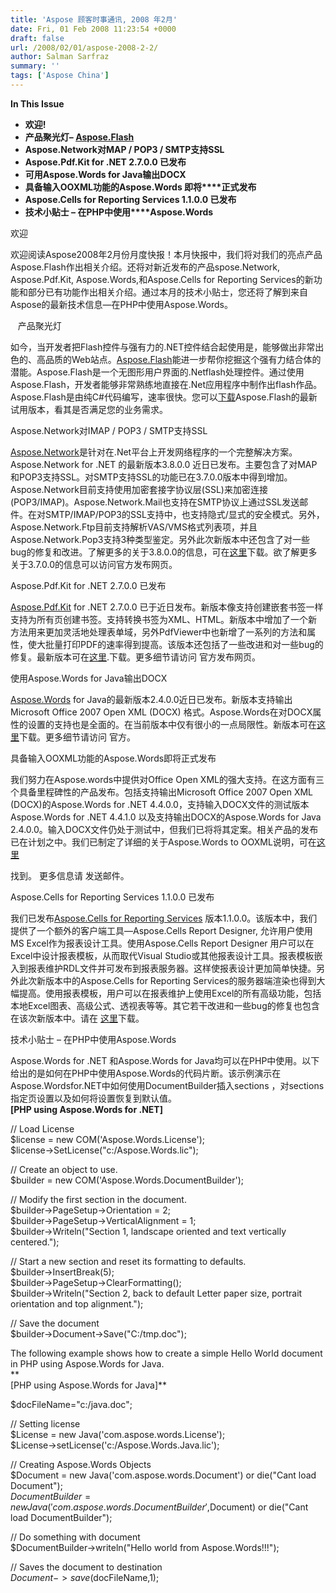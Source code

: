```yaml
---
title: 'Aspose 顾客时事通讯, 2008 年2月'
date: Fri, 01 Feb 2008 11:23:54 +0000
draft: false
url: /2008/02/01/aspose-2008-2-2/
author: Salman Sarfraz
summary: ''
tags: ['Aspose China']
---
```


**In This Issue**

*   **欢迎!**
*   **产品聚光灯– [Aspose.Flash][1]**
*   **Aspose.Network对MAP / POP3 / SMTP支持SSL**
*   **Aspose.Pdf.Kit for .NET 2.7.0.0 已发布**
*   **可用Aspose.Words for Java输出DOCX**
*   **具备输入****OOXML功能的****Aspose.Words 即将****正式发布**
*   **Aspose.Cells for Reporting Services 1.1.0.0 已发布**
*   **技术小贴士 – 在PHP中使用****Aspose.Words**

欢迎

欢迎阅读Aspose2008年2月份月度快报！本月快报中，我们将对我们的亮点产品Aspose.Flash作出相关介绍。还将对新近发布的产品spose.Network, Aspose.Pdf.Kit, Aspose.Words,和Aspose.Cells for Reporting Services的新功能和部分已有功能作出相关介绍。通过本月的技术小贴士，您还将了解到来自Aspose的最新技术信息—在PHP中使用Aspose.Words。

   产品聚光灯

如今，当开发者把Flash控件与强有力的.NET控件结合起使用是，能够做出非常出色的、高品质的Web站点。[Aspose.Flash][2]能进一步帮你挖掘这个强有力结合体的潜能。Aspose.Flash是一个无图形用户界面的.Netflash处理控件。通过使用Aspose.Flash，开发者能够非常熟练地直接在.Net应用程序中制作出flash作品。Aspose.Flash是由纯C#代码编写，速率很快。您可以[下载][3]Aspose.Flash的最新试用版本，看其是否满足您的业务需求。

Aspose.Network对IMAP / POP3 / SMTP支持SSL

[Aspose.Network][4]是针对在.Net平台上开发网络程序的一个完整解决方案。Aspose.Network for .NET 的最新版本3.8.0.0 近日已发布。主要包含了对MAP 和POP3支持SSL。对SMTP支持SSL的功能已在3.7.0.0版本中得到增加。Aspose.Network目前支持使用加密套接字协议层(SSL)来加密连接(POP3/IMAP)。Aspose.Network.Mail也支持在SMTP协议上通过SSL发送邮件。在对SMTP/IMAP/POP3的SSL支持中，也支持隐式/显式的安全模式。另外，Aspose.Network.Ftp目前支持解析VAS/VMS格式列表项，并且Aspose.Network.Pop3支持3种类型鉴定。另外此次新版本中还包含了对一些bug的修复和改进。了解更多的关于3.8.0.0的信息，可在[这里][5]下载。欲了解更多关于3.7.0.0的信息可以访问官方发布网页。

Aspose.Pdf.Kit for .NET 2.7.0.0 已发布

[Aspose.Pdf.Kit][6] for .NET 2.7.0.0 已于近日发布。新版本像支持创建嵌套书签一样支持为所有页创建书签。支持转换书签为XML、HTML。新版本中增加了一个新方法用来更加灵活地处理表单域，另外PdfViewer中也新增了一系列的方法和属性，使大批量打印PDF的速率得到提高。该版本还包括了一些改进和对一些bug的修复。最新版本可在[这里][7].下载。更多细节请访问 官方发布网页。  

使用Aspose.Words for Java输出DOCX

[Aspose.Words][8] for Java的最新版本2.4.0.0近日已发布。新版本支持输出Microsoft Office 2007 Open XML (DOCX) 格式。Aspose.Words在对DOCX属性的设置的支持也是全面的。在当前版本中仅有很小的一点局限性。新版本可在[这里][9]下载。更多细节请访问 官方。

具备输入OOXML功能的Aspose.Words即将正式发布

我们努力在Aspose.words中提供对Office Open XML的强大支持。在这方面有三个具备里程碑性的产品发布。包括支持输出Microsoft Office 2007 Open XML (DOCX)的Aspose.Words for .NET 4.4.0.0，支持输入DOCX文件的测试版本Aspose.Words for .NET 4.4.1.0 以及支持输出DOCX的Aspose.Words for Java 2.4.0.0。输入DOCX文件仍处于测试中，但我们已将将其定案。相关产品的发布已在计划之中。我们已制定了详细的关于Aspose.Words to OOXML说明，可在[这里][10]

找到。 更多信息请 发送邮件。  

Aspose.Cells for Reporting Services 1.1.0.0 已发布

我们已发布[Aspose.Cells for Reporting Services][11] 版本1.1.0.0。该版本中，我们提供了一个额外的客户端工具—Aspose.Cells Report Designer, 允许用户使用MS Excel作为报表设计工具。使用Aspose.Cells Report Designer 用户可以在Excel中设计报表模板，从而取代Visual Studio或其他报表设计工具。报表模板嵌入到报表维护RDL文件并可发布到报表服务器。这样使报表设计更加简单快捷。另外此次新版本中的Aspose.Cells for Reporting Services的服务器端渲染也得到大幅提高。使用报表模板，用户可以在报表维护上使用Excel的所有高级功能，包括本地Excel图表、高级公式、透视表等等。其它若干改进和一些bug的修复也包含在该次新版本中。请在 [这里][12]下载。  

技术小贴士 – 在PHP中使用Aspose.Words

Aspose.Words for .NET 和Aspose.Words for Java均可以在PHP中使用。以下给出的是如何在PHP中使用Aspose.Words的代码片断。该示例演示在Aspose.Wordsfor.NET中如何使用DocumentBuilder插入sections ，对sections指定页设置以及如何将设置恢复到默认值。  
**\[PHP using Aspose.Words for .NET\]**  
  
// Load License  
$license = new COM('Aspose.Words.License');  
$license->SetLicense("c:/Aspose.Words.lic");  
  
// Create an object to use.  
$builder = new COM('Aspose.Words.DocumentBuilder');  
  
// Modify the first section in the document.  
$builder->PageSetup->Orientation = 2;  
$builder->PageSetup->VerticalAlignment = 1;  
$builder->Writeln("Section 1, landscape oriented and text vertically centered.");  
  
// Start a new section and reset its formatting to defaults.  
$builder->InsertBreak(5);  
$builder->PageSetup->ClearFormatting();  
$builder->Writeln("Section 2, back to default Letter paper size, portrait orientation and top alignment.");  
  
// Save the document  
$builder->Document->Save("C:/tmp.doc");  
  
The following example shows how to create a simple Hello World document in PHP using Aspose.Words for Java.  
**  
\[PHP using Aspose.Words for Java\]**  
  
$docFileName="c:/java.doc";  
  
// Setting license  
$License = new Java('com.aspose.words.License');  
$License->setLicense('c:/Aspose.Words.Java.lic');  
  
// Creating Aspose.Words Objects  
$Document = new Java('com.aspose.words.Document') or die("Cant load Document");  
$DocumentBuilder = new Java('com.aspose.words.DocumentBuilder',$Document) or die("Cant load DocumentBuilder");  
  
// Do something with document  
$DocumentBuilder->writeln("Hello world from Aspose.Words!!!");  
  
// Saves the document to destination  
$Document->save($docFileName,1);




[1]: http://www.aspose.com/Products/Aspose.Flash/
[2]: http://www.aspose.com/Products/Aspose.Flash/
[3]: http://www.aspose.com/Community/Files/51/aspose.flash/default.aspx
[4]: http://www.aspose.com/Products/Aspose.Network/
[5]: http://www.aspose.com/Community/Files/54/aspose.network/entry110079.aspx
[6]: http://www.aspose.com/Products/Aspose.Pdf.Kit/
[7]: http://www.aspose.com/Community/Files/51/aspose.pdf.kit/entry107457.aspx
[8]: http://www.aspose.com/Products/Aspose.Words/
[9]: http://www.aspose.com/Community/Files/51/aspose.words/entry107226.aspx
[10]: http://www.aspose.com/Community/Files/51/aspose.words/entry107522.aspx
[11]: http://www.aspose.com/Products/Aspose.Cells.Reporting.Services/
[12]: http://www.aspose.com/Community/Files/52/aspose.cells.reporting.services/entry108211.aspx



